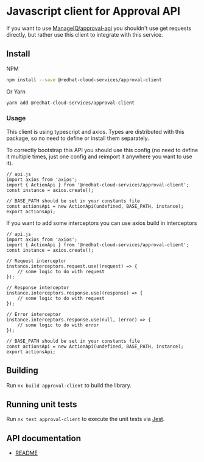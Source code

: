 # Javascript client for Approval API
If you want to use [ManageIQ/approval-api](https://github.com/ManageIQ/approval-api) you shouldn't use get requests directly, but rather use this client to integrate with this service.

## Install
NPM
```bash
npm install --save @redhat-cloud-services/approval-client
```

Or Yarn
```bash
yarn add @redhat-cloud-services/approval-client
```

### Usage
This client is using typescript and axios. Types are distributed with this package, so no need to define or install them separately.

To correctly bootstrap this API you should use this config (no need to define it multiple times, just one config and reimport it anywhere you want to use it).
```JS
// api.js
import axios from 'axios';
import { ActionApi } from '@redhat-cloud-services/approval-client';
const instance = axios.create();

// BASE_PATH should be set in your constants file
const actionsApi = new ActionApi(undefined, BASE_PATH, instance);
export actionsApi;
```

If you want to add some interceptors you can use axios build in interceptors
```JS
// api.js
import axios from 'axios';
import { ActionApi } from '@redhat-cloud-services/approval-client';
const instance = axios.create();

// Request interceptor
instance.interceptors.request.use((request) => {
    // some logic to do with request
});

// Response interceptor
instance.interceptors.response.use((response) => {
    // some logic to do with request
});

// Error interceptor
instance.interceptors.response.use(null, (error) => {
    // some logic to do with error
});

// BASE_PATH should be set in your constants file
const actionsApi = new ActionApi(undefined, BASE_PATH, instance);
export actionsApi;
```

## Building

Run `nx build approval-client` to build the library.

## Running unit tests

Run `nx test approval-client` to execute the unit tests via [Jest](https://jestjs.io).

## API documentation

* [README](doc/README.md)